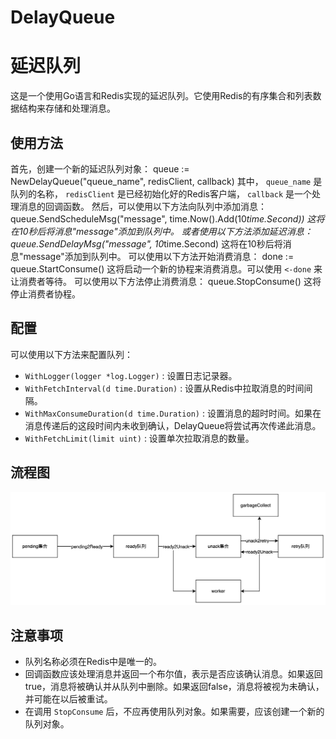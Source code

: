 # DelayQueue
# 延迟队列
这是一个使用Go语言和Redis实现的延迟队列。它使用Redis的有序集合和列表数据结构来存储和处理消息。
## 使用方法
首先，创建一个新的延迟队列对象：
queue := NewDelayQueue("queue_name", redisClient, callback)
其中， `queue_name` 是队列的名称， `redisClient` 是已经初始化好的Redis客户端， `callback` 是一个处理消息的回调函数。
然后，可以使用以下方法向队列中添加消息：
queue.SendScheduleMsg("message", time.Now().Add(10*time.Second))
这将在10秒后将消息"message"添加到队列中。
或者使用以下方法添加延迟消息：
queue.SendDelayMsg("message", 10*time.Second)
这将在10秒后将消息"message"添加到队列中。
可以使用以下方法开始消费消息：
done := queue.StartConsume()
这将启动一个新的协程来消费消息。可以使用  `<-done` 来让消费者等待。
可以使用以下方法停止消费消息：
queue.StopConsume()
这将停止消费者协程。
## 配置
可以使用以下方法来配置队列：
-  `WithLogger(logger *log.Logger)` : 设置日志记录器。
-  `WithFetchInterval(d time.Duration)` : 设置从Redis中拉取消息的时间间隔。
-  `WithMaxConsumeDuration(d time.Duration)` : 设置消息的超时时间。如果在消息传递后的这段时间内未收到确认，DelayQueue将尝试再次传递此消息。
-  `WithFetchLimit(limit uint)` : 设置单次拉取消息的数量。
## 流程图
![流程图-202307261206.png](%E6%B5%81%E7%A8%8B%E5%9B%BE-202307261206.png)
## 注意事项
- 队列名称必须在Redis中是唯一的。
- 回调函数应该处理消息并返回一个布尔值，表示是否应该确认消息。如果返回true，消息将被确认并从队列中删除。如果返回false，消息将被视为未确认，并可能在以后被重试。
- 在调用 `StopConsume` 后，不应再使用队列对象。如果需要，应该创建一个新的队列对象。
